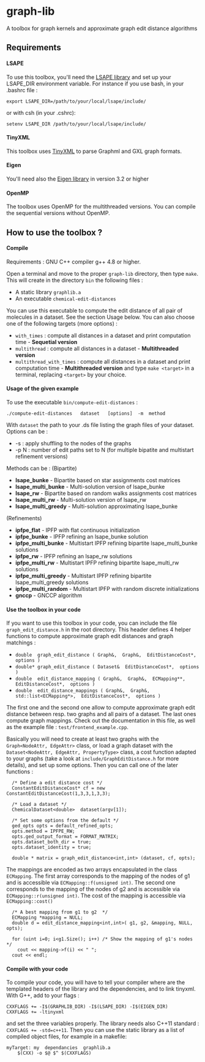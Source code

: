 # graph-lib

A toolbox for graph kernels and approximate graph edit distance algorithms

## Requirements

#### LSAPE

To use this toolbox, you'll need the [LSAPE library](https://bougleux.users.greyc.fr/lsape/) and set up your 
LSAPE_DIR environment variable. For instance if you use bash, in your .bashrc file :

    export LSAPE_DIR=/path/to/your/local/lsape/include/

or with csh (in your .cshrc):

    setenv LSAPE_DIR /path/to/your/local/lsape/include/

#### TinyXML

This toolbox uses [TinyXML](http://www.grinninglizard.com/tinyxml/) to parse Graphml and GXL graph formats.

#### Eigen

You'll need also the [Eigen library](http://eigen.tuxfamily.org/index.php) in version 3.2 or higher

#### OpenMP

The toolbox uses OpenMP for the multithreaded versions. You can compile the sequential versions without OpenMP.


## How to use the toolbox ?

#### Compile

Requirements : GNU C++ compiler g++ 4.8 or higher.

Open a terminal and move to the proper `graph-lib` directory, then type `make`. This will
create in the directory `bin` the following files :
* A static library `graphlib.a`
* An executable `chemical-edit-distances`

You can use this executable to compute the edit distance of all pair of molecules in a dataset. See the section
Usage below. You can also choose one of the following targets (more options) :

* `with_times` : compute all distances in a dataset and print computation time - **Sequetial version**
* `multithread` : compute all distances in a dataset - **Multithreaded version**
* `multithread_with_times` : compute all distances in a dataset and print computation time - **Multithreaded version**
and type `make <target>` in a terminal, replacing `<target>` by your choice.


#### Usage of the given example

To use the executable `bin/compute-edit-distances` :
     
    ./compute-edit-distances   dataset   [options]  -m  method 

With `dataset` the path to your .ds file listing the graph files of your dataset.
Options can be :
* -s : apply shuffling to the nodes of the graphs
* -p N : number of edit paths set to N (for multiple bipatite and multistart refinement versions)

Methods can be :
(Bipartite)
* **lsape_bunke** - Bipartite based on star assignments cost matrices
* **lsape_multi_bunke** - Multi-solution version of lsape_bunke
* **lsape_rw** - Bipartite based on random walks assignments cost matrices
* **lsape_multi_rw** - Multi-solution version of lsape_rw
* **lsape_multi_greedy** - Multi-solution approximating lsape_bunke

(Refinements)
* **ipfpe_flat** - IPFP with flat continuous initialization
* **ipfpe_bunke** - IPFP refining an lsape_bunke solution
* **ipfpe_multi_bunke** - Multistart IPFP refining bipartite lsape_multi_bunke solutions
* **ipfpe_rw** - IPFP refining an lsape_rw solutions
* **ipfpe_multi_rw** - Multistart IPFP refining bipartite lsape_multi_rw solutions
* **ipfpe_multi_greedy** - Multistart IPFP refining bipartite lsape_multi_greedy solutions
* **ipfpe_multi_random** - Multistart IPFP with random discrete initializations
* **gnccp** - GNCCP algorithm


#### Use the toolbox in your code

If you want to use this toolbox in your code, you can include the file `graph_edit_distance.h` in the root
directory. This header defines 4 helper functions to compute approximate graph edit distances and graph matchings :

* `double  graph_edit_distance ( Graph&,  Graph&,  EditDistanceCost*,  options )`
* `double* graph_edit_distance ( Dataset&  EditDistanceCost*,  options )`
* `double  edit_distance_mapping ( Graph&,  Graph&,  ECMapping**,  EditDistanceCost*,  options )`
* `double  edit_distance_mappings ( Graph&,  Graph&,  std::list<ECMapping*>,  EditDistanceCost*,  options )`

The first one and the second one allow to compute approximate graph edit distance between resp. two graphs and
all pairs of a dataset. The last ones compute graph mappings. Check out the documentation in this file, as well as 
the example file : `test/frontend_example.cpp`.

Basically you will need to create at least two graphs with the `Graph<NodeAttr, EdgeAttr>` class, or load a graph
dataset with the `Dataset<NodeAttr, EdgeAttr, PropertyType>` class, a cost function adapted to your graphs (take a
look at `include/GraphEditDistance.h` for more details),  and set up some options.
Then you can call one of the later functions :

```
  /* Define a edit distance cost */
  ConstantEditDistanceCost* cf = new ConstantEditDistanceCost(1,3,3,1,3,3);

  /* Load a dataset */
  ChemicalDataset<double>  dataset(argv[1]);

  /* Set some options from the default */
  ged_opts opts = default_refined_opts;
  opts.method = IPFPE_RW;
  opts.ged_output_format = FORMAT_MATRIX;
  opts.dataset_both_dir = true;
  opts.dataset_identity = true;
  
  double * matrix = graph_edit_distance<int,int> (dataset, cf, opts);
```

The mappings are encoded as two arrays encapsulated in the class `ECMapping`. The first array corresponds to the 
mapping of the nodes of g1 and is accessible via `ECMapping::f(unsigned int)`. The second one corresponds to the mapping of 
the nodes of g2 and is accessible via `ECMapping::r(unsigned int)`. The cost of the mapping is accessible via 
`ECMapping::cost()`

```
  /* A best mapping from g1 to g2  */
  ECMapping *mapping = NULL;
  double d = edit_distance_mapping<int,int>( g1, g2, &mapping, NULL, opts);
  
  for (uint i=0; i<g1.Size(); i++) /* Show the mapping of g1's nodes */
    cout << mapping->f(i) << " ";
  cout << endl;
```

#### Compile with your code

To compile your code, you will have to tell your compiler where are the templated headers of the library and the dependencies, 
and to link tinyxml. With G++, add to your flags : 

```
CXXFLAGS += -I$(GRAPHLIB_DIR) -I$(LSAPE_DIR) -I$(EIGEN_DIR)
CXXFLAGS += -ltinyxml
```

and set the three variables properly. The library needs also C++11 standard : `CXXFLAGS += -std=c++11`.
Then you can use the static library as a list of compiled object files, for example in a makefile:

```
myTarget: my  dependancies  graphlib.a
	$(CXX) -o $@ $^ $(CXXFLAGS)
```


